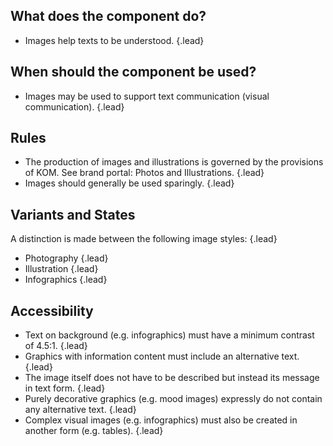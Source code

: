 ## What does the component do?
*   Images help texts to be understood. {.lead}

## When should the component be used?
*   Images may be used to support text communication (visual communication). {.lead}

## Rules
*   The production of images and illustrations is governed by the provisions of KOM. See brand portal: <sbb-link variant="inline" type="button" href="https://company.sbb.ch/de/ueber-die-sbb/profil/sbb-markenportal/kommunikation/foto.html">Photos</sbb-link> and <sbb-link variant="inline" type="button" href="https://company.sbb.ch/de/ueber-die-sbb/profil/sbb-markenportal/kommunikation/illustrationen.html">Illustrations</sbb-link>. {.lead}
*   Images should generally be used sparingly. {.lead}

## Variants and States
A distinction is made between the following image styles: {.lead}
*   Photography {.lead}
*   Illustration {.lead}
*   Infographics {.lead}

## Accessibility
*   Text on background (e.g. infographics) must have a minimum contrast of 4.5:1. {.lead}
*   Graphics with information content must include an alternative text. {.lead}
*   The image itself does not have to be described but instead its message in text form. {.lead}
*   Purely decorative graphics (e.g. mood images) expressly do not contain any alternative text. {.lead}
*   Complex visual images (e.g. infographics) must also be created in another form (e.g. tables). {.lead}